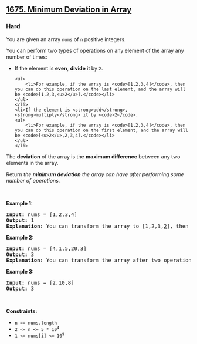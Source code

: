 <h2><a href="https://leetcode.com/problems/minimize-deviation-in-array/">1675. Minimum Deviation in Array</a></h2><h3>Hard</h3>

<div class="_1l1MA"><p>You are given an array <code>nums</code> of <code>n</code> positive integers.</p>

<p>You can perform two types of operations on any element of the array any number of times:</p>

<ul>
	<li>If the element is <strong>even</strong>, <strong>divide</strong> it by <code>2</code>.

	<ul>
		<li>For example, if the array is <code>[1,2,3,4]</code>, then you can do this operation on the last element, and the array will be <code>[1,2,3,<u>2</u>].</code></li>
	</ul>
	</li>
	<li>If the element is <strong>odd</strong>, <strong>multiply</strong> it by <code>2</code>.
	<ul>
		<li>For example, if the array is <code>[1,2,3,4]</code>, then you can do this operation on the first element, and the array will be <code>[<u>2</u>,2,3,4].</code></li>
	</ul>
	</li>
</ul>

<p>The <strong>deviation</strong> of the array is the <strong>maximum difference</strong> between any two elements in the array.</p>

<p>Return <em>the <strong>minimum deviation</strong> the array can have after performing some number of operations.</em></p>

<p>&nbsp;</p>
<p><strong class="example">Example 1:</strong></p>

<pre><strong>Input:</strong> nums = [1,2,3,4]
<strong>Output:</strong> 1
<strong>Explanation:</strong> You can transform the array to [1,2,3,<u>2</u>], then to [<u>2</u>,2,3,2], then the deviation will be 3 - 2 = 1.
</pre>

<p><strong class="example">Example 2:</strong></p>

<pre><strong>Input:</strong> nums = [4,1,5,20,3]
<strong>Output:</strong> 3
<strong>Explanation:</strong> You can transform the array after two operations to [4,<u>2</u>,5,<u>5</u>,3], then the deviation will be 5 - 2 = 3.
</pre>

<p><strong class="example">Example 3:</strong></p>

<pre><strong>Input:</strong> nums = [2,10,8]
<strong>Output:</strong> 3
</pre>

<p>&nbsp;</p>
<p><strong>Constraints:</strong></p>

<ul>
	<li><code>n == nums.length</code></li>
	<li><code>2 &lt;= n &lt;= 5 * 10<sup><span style="font-size: 10.8333px;">4</span></sup></code></li>
	<li><code>1 &lt;= nums[i] &lt;= 10<sup>9</sup></code></li>
</ul>
</div>
